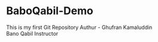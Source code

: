 # BaboQabil-Demo
This is my first Git Repository
Authur - Ghufran Kamaluddin
<br>
Bano Qabil Instructor
